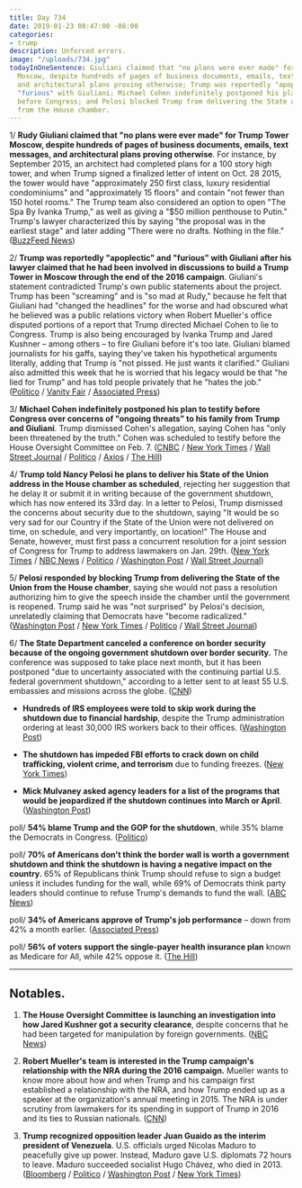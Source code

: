 ```yaml
---
title: Day 734
date: 2019-01-23 08:47:00 -08:00
categories:
- trump
description: Unforced errors.
image: "/uploads/734.jpg"
todayInOneSentence: Giuliani claimed that "no plans were ever made" for Trump Tower
  Moscow, despite hundreds of pages of business documents, emails, text messages,
  and architectural plans proving otherwise; Trump was reportedly "apoplectic" and
  "furious" with Giuliani; Michael Cohen indefinitely postponed his plan to testify
  before Congress; and Pelosi blocked Trump from delivering the State of the Union
  from the House chamber.
---
```


1/ **Rudy Giuliani claimed that "no plans were ever made" for Trump Tower Moscow, despite hundreds of pages of business documents, emails, text messages, and architectural plans proving otherwise**. For instance, by September 2015, an architect had completed plans for a 100 story high tower, and when Trump signed a finalized letter of intent on Oct. 28 2015, the tower would have "approximately 250 first class, luxury residential condominiums" and "approximately 15 floors" and contain "not fewer than 150 hotel rooms." The Trump team also considered an option to open "The Spa By Ivanka Trump," as well as giving a "$50 million penthouse to Putin." Trump's lawyer characterized this by saying "the proposal was in the earliest stage" and later adding "There were no drafts. Nothing in the file." ([BuzzFeed News](https://www.buzzfeednews.com/article/azeenghorayshi/here-are-the-trump-moscow-plans))

2/ **Trump was reportedly "apoplectic" and "furious" with Giuliani after his lawyer claimed that he had been involved in discussions to build a Trump Tower in Moscow through the end of the 2016 campaign**. Giuliani's statement contradicted Trump's own public statements about the project. Trump has been "screaming" and is "so mad at Rudy," because he felt that Giuliani had "changed the headlines" for the worse and had obscured what he believed was a public relations victory when Robert Mueller's office disputed portions of a report that Trump directed Michael Cohen to lie to Congress. Trump is also being encouraged by Ivanka Trump and Jared Kushner – among others – to fire Giuliani before it's too late. Giuliani blamed journalists for his gaffs, saying they've taken his hypothetical arguments literally, adding that Trump is "not pissed. He just wants it clarified." Giuliani also admitted this week that he is worried that his legacy would be that "he lied for Trump" and has told people privately that he "hates the job." ([Politico](https://www.politico.com/story/2019/01/22/trump-rudy-giuliani-relationship-1120008) / [Vanity Fair](https://www.vanityfair.com/news/2019/01/giulianis-fate-is-uncertain-after-interviews) / [Associated Press](https://apnews.com/1b3a0037c65941509653ca2a20cd366d))

3/ **Michael Cohen indefinitely postponed his plan to testify before Congress over concerns of "ongoing threats" to his family from Trump and Giuliani**. Trump dismissed Cohen's allegation, saying Cohen has "only been threatened by the truth." Cohen was scheduled to testify before the House Oversight Committee on Feb. 7. ([CNBC](https://www.cnbc.com/2019/01/23/michael-cohen-postpones-plan-to-testify-at-congress-.html) / [New York Times](https://www.nytimes.com/2019/01/23/us/politics/michael-cohen-testimony-postponed-congress.html) / [Wall Street Journal](https://www.wsj.com/articles/michael-cohen-postpones-house-testimony-citing-trump-tweets-about-his-family-11548269247) / [Politico](https://www.politico.com/story/2019/01/23/former-trump-lawyer-michael-cohen-delays-house-testimony-1121391) / [Axios](https://www.axios.com/michael-cohen-postpones-house-oversight-testimony-781c61ee-57ee-4129-8fd8-80bb61eb39cb.html) / [The Hill](https://thehill.com/homenews/administration/426654-trump-cohen-postponed-testimony-because-hes-been-threatened-by-the))

4/ **Trump told Nancy Pelosi he plans to deliver his State of the Union address in the House chamber as scheduled**, rejecting her suggestion that he delay it or submit it in writing because of the government shutdown, which has now entered its 33rd day. In a letter to Pelosi, Trump dismissed the concerns about security due to the shutdown, saying "It would be so very sad for our Country if the State of the Union were not delivered on time, on schedule, and very importantly, on location!" The House and Senate, however, must first pass a concurrent resolution for a joint session of Congress for Trump to address lawmakers on Jan. 29th. ([New York Times](https://www.nytimes.com/2019/01/23/us/politics/trump-state-of-union-pelosi-letter.html) / [NBC News](https://www.nbcnews.com/politics/white-house/trump-tells-pelosi-he-ll-be-coming-deliver-state-union-n961781) / [Politico](https://www.politico.com/story/2019/01/23/trump-said-he-still-plans-to-deliver-state-of-the-union-address-on-jan-29-1121068) / [Washington Post](https://www.washingtonpost.com/news/politics/wp/2019/01/23/trump-tells-pelosi-he-will-deliver-state-of-the-union-before-congress-next-week-despite-her-request-for-a-delay-during-shutdown/?) / [Wall Street Journal](https://www.wsj.com/articles/trump-says-he-plans-to-deliver-state-of-the-union-address-next-week-in-house-chamber-11548264666))

5/ **Pelosi responded by blocking Trump from delivering the State of the Union from the House chamber**, saying she would not pass a resolution authorizing him to give the speech inside the chamber until the government is reopened. Trump said he was "not surprised" by Pelosi's decision, unrelatedly claiming that Democrats have "become radicalized." ([Washington Post](https://www.washingtonpost.com/politics/trump-says-hell-deliver-state-of-the-union-at-the-capitol-despite-pelosis-request-to-postpone/2019/01/23/d171dfae-1f33-11e9-8e21-59a09ff1e2a1_story.html) / [New York Times](https://www.nytimes.com/2019/01/23/us/politics/trump-state-of-union-pelosi-letter.html) / [Politico](https://www.politico.com/story/2019/01/23/trump-said-he-still-plans-to-deliver-state-of-the-union-address-on-jan-29-1121068) / [Wall Street Journal](https://www.wsj.com/articles/trump-says-he-plans-to-deliver-state-of-the-union-address-next-week-in-house-chamber-11548264666))

6/ **The State Department canceled a conference on border security because of the ongoing government shutdown over border security.** The conference was supposed to take place next month, but it has been postponed "due to uncertainty associated with the continuing partial U.S. federal government shutdown," according to a letter sent to at least 55 U.S. embassies and missions across the globe. ([CNN](https://www.cnn.com/2019/01/22/politics/state-dept-border-security-conference-postponed/index.html))

* **Hundreds of IRS employees were told to skip work during the shutdown due to financial hardship**, despite the Trump administration ordering at least 30,000 IRS workers back to their offices. ([Washington Post](https://www.washingtonpost.com/business/economy/hundreds-of-irs-employees-are-skipping-work-that-could-delay-tax-refunds/2019/01/22/1885e74e-1e7d-11e9-8e21-59a09ff1e2a1_story.html))

* **The shutdown has impeded FBI efforts to crack down on child trafficking, violent crime, and terrorism** due to funding freezes. ([New York Times](https://www.nytimes.com/2019/01/22/us/politics/fbi-shutdown-law-enforcement.html))

* **Mick Mulvaney asked agency leaders for a list of the programs that would be jeopardized if the shutdown continues into March or April**. ([Washington Post](https://www.washingtonpost.com/business/economy/white-house-seeks-list-of-programs-that-would-be-hurt-if-shutdown-lasts-into-march/2019/01/23/661adb3a-1f55-11e9-9145-3f74070bbdb9_story.html))

poll/ **54% blame Trump and the GOP for the shutdown**, while 35% blame the Democrats in Congress. ([Politico](https://www.politico.com/story/2019/01/23/trump-government-shutdown-approval-rating-1119877))

poll/ **70% of Americans don't think the border wall is worth a government shutdown and think the shutdown is having a negative impact on the country.** 65% of Republicans think Trump should refuse to sign a budget unless it includes funding for the wall, while 69% of Democrats think party leaders should continue to refuse Trump's demands to fund the wall. ([ABC News](https://www.cbsnews.com/news/pelosi-has-edge-over-trump-on-budget-negotiations-says-cbs-news-poll/))

poll/ **34% of Americans approve of Trump's job performance** – down from 42% a month earlier. ([Associated Press](https://apnews.com/dad8086738a64b4ba78c0404d5d04e79))

poll/ **56% of voters support the single-payer health insurance plan** known as Medicare for All, while 42% oppose it. ([The Hill](https://thehill.com/policy/healthcare/426418-poll-56-percent-of-public-supports-medicare-for-all))

---

## Notables.

1. **The House Oversight Committee is launching an investigation into how Jared Kushner got a security clearance**, despite concerns that he had been targeted for manipulation by foreign governments. ([NBC News](https://www.nbcnews.com/politics/white-house/house-democrats-probe-how-jared-kushner-got-security-clearance-n961721))

2. **Robert Mueller's team is interested in the Trump campaign's relationship with the NRA during the 2016 campaign.** Mueller wants to know more about how and when Trump and his campaign first established a relationship with the NRA, and how Trump ended up as a speaker at the organization's annual meeting in 2015. The NRA is under scrutiny from lawmakers for its spending in support of Trump in 2016 and its ties to Russian nationals. ([CNN](https://www.cnn.com/2019/01/22/politics/mueller-nunberg-trump-campaign-nra/index.html))

3. **Trump recognized opposition leader Juan Guaido as the interim president of Venezuela**. U.S. officials urged Nicolas Maduro to peacefully give up power. Instead, Maduro gave U.S. diplomats 72 hours to leave. Maduro succeeded socialist Hugo Chávez, who died in 2013. ([Bloomberg](https://www.bloomberg.com/news/articles/2019-01-23/trump-said-to-intend-to-recognize-guaido-as-venezuela-president) / [Politico](https://www.politico.com/story/2019/01/23/trump-venezuela-guaido-president-1121385) / [Washington Post](https://www.washingtonpost.com/world/the_americas/opposition-launches-protests-to-oust-maduro-as-us-venezuela-tensions-rise/2019/01/22/0416687a-1e4f-11e9-a759-2b8541bbbe20_story.html) / [New York Times](https://www.nytimes.com/2019/01/23/world/americas/venezuela-protests-guaido-maduro.html))